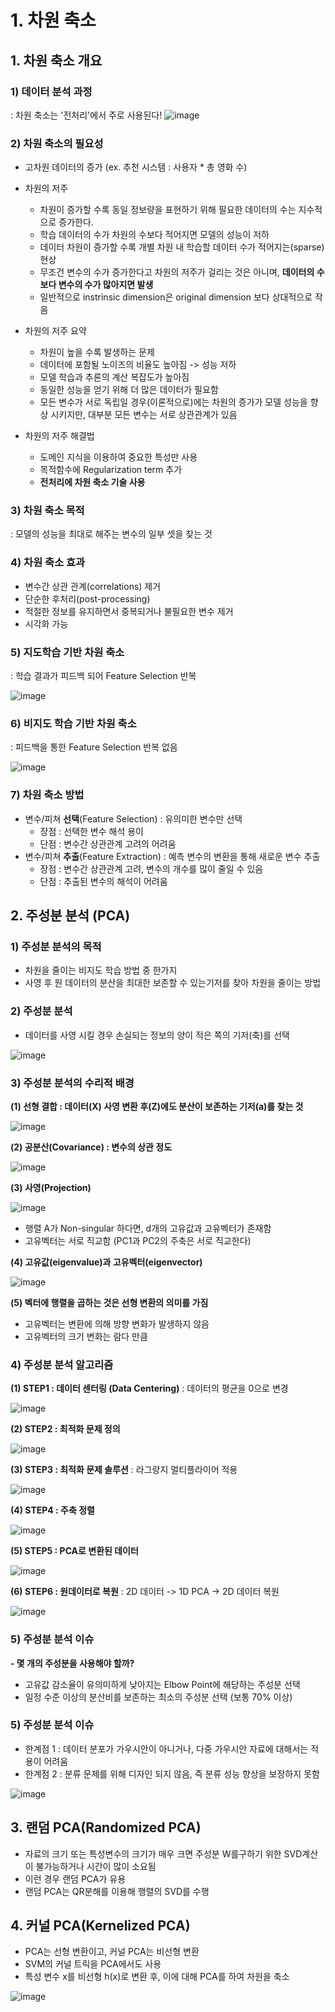 # 1. 차원 축소
## 1. 차원 축소 개요
### 1) 데이터 분석 과정
: 차원 축소는 '전처리'에서 주로 사용된다!
![image](https://user-images.githubusercontent.com/70889699/120487285-ca633a00-c3f0-11eb-8806-bb691a1060da.png)

### 2) 차원 축소의 필요성
- 고차원 데이터의 증가 (ex. 추천 시스템 : 사용자 * 총 영화 수)

- 차원의 저주
  - 차원이 증가할 수록 동일 정보량을 표현하기 위해 필요한 데이터의 수는 지수적으로 증가한다.
  - 학습 데이터의 수가 차원의 수보다 적어지면 모델의 성능이 저하
  - 데이터 차원이 증가할 수록 개별 차원 내 학습할 데이터 수가 적어지는(sparse) 현상
  - 무조건 변수의 수가 증가한다고 차원의 저주가 걸리는 것은 아니며, **데이터의 수보다 변수의 수가 많아지면 발생**
  - 일반적으로 instrinsic dimension은 original dimension 보다 상대적으로 작음

- 차원의 저주 요약
  - 차원이 높을 수록 발생하는 문제
  - 데이터에 포함될 노이즈의 비율도 높아짐 -> 성능 저하
  - 모델 학습과 추론의 계산 복잡도가 높아짐
  - 동일한 성능을 얻기 위해 더 많은 데이터가 필요함
  - 모든 변수가 서로 독립일 경우(이론적으로)에는 차원의 증가가 모델 성능을 향상 시키지만, 대부분 모든 변수는 서로 상관관계가 있음

- 차원의 저주 해결법
  - 도메인 지식을 이용하여 중요한 특성만 사용
  - 목적함수에 Regularization term 추가
  - **전처리에 차원 축소 기술 사용**

### 3) 차원 축소 목적 
: 모델의 성능을 최대로 해주는 변수의 일부 셋을 찾는 것

### 4) 차원 축소 효과
  - 변수간 상관 관계(correlations) 제거
  - 단순한 후처리(post-processing)
  - 적절한 정보를 유지하면서 중복되거나 불필요한 변수 제거
  - 시각화 가능

### 5) 지도학습 기반 차원 축소
: 학습 결과가 피드백 되어 Feature Selection 반복

![image](https://user-images.githubusercontent.com/70889699/120488770-0ba81980-c3f2-11eb-8d9b-61dcb8ebcb09.png)

### 6) 비지도 학습 기반 차원 축소
: 피드백을 통한 Feature Selection 반복 없음

![image](https://user-images.githubusercontent.com/70889699/120488890-237f9d80-c3f2-11eb-8dcd-291ad07d28c8.png)

### 7) 차원 축소 방법
- 변수/피쳐 **선택**(Feature Selection) : 유의미한 변수만 선택
  - 장점 : 선택한 변수 해석 용이
  - 단점 : 변수간 상관관계 고려의 어려움
- 변수/피쳐 **추출**(Feature Extraction) : 예측 변수의 변환을 통해 새로운 변수 추출
  - 장점 : 변수간 상관관계 고려, 변수의 개수를 많이 줄일 수 있음
  - 단점 : 추출된 변수의 해석이 어려움

## 2. 주성분 분석 (PCA)
### 1) 주성분 분석의 목적
- 차원을 줄이는 비지도 학습 방법 중 한가지
- 사영 후 원 데이터의 분산을 최대한 보존할 수 있는기저를 찾아 차원을 줄이는 방법

### 2) 주성분 분석
- 데이터를 사영 시킬 경우 손실되는 정보의 양이 적은 쪽의 기저(축)를 선택

![image](https://user-images.githubusercontent.com/70889699/120489562-b15b8880-c3f2-11eb-9b86-55dfc9a2d5b5.png)

### 3) 주성분 분석의 수리적 배경
**(1) 선형 결합 : 데이터(X) 사영 변환 후(Z)에도 분산이 보존하는 기저(a)를 찾는 것**

![image](https://user-images.githubusercontent.com/70889699/120489776-dcde7300-c3f2-11eb-8e4e-5f2c00c1eb62.png)

**(2) 공분산(Covariance) : 변수의 상관 정도**

![image](https://user-images.githubusercontent.com/70889699/120490006-04354000-c3f3-11eb-82a7-7dcf2adea276.png)

**(3) 사영(Projection)**

![image](https://user-images.githubusercontent.com/70889699/120490074-13b48900-c3f3-11eb-8efe-2b34e5ee0dc9.png)
- 행렬 A가 Non-singular 하다면, d개의 고유값과 고유벡터가 존재함
- 고유벡터는 서로 직교함 (PC1과 PC2의 주축은 서로 직교한다)

**(4) 고유값(eigenvalue)과 고유벡터(eigenvector)**

![image](https://user-images.githubusercontent.com/70889699/120490218-2fb82a80-c3f3-11eb-8bd7-bc1ade168b42.png)

**(5) 벡터에 행렬을 곱하는 것은 선형 변환의 의미를 가짐**
- 고유벡터는 변환에 의해 방향 변화가 발생하지 않음
- 고유벡터의 크기 변화는 람다 만큼

### 4) 주성분 분석 알고리즘
**(1) STEP1 : 데이터 센터링 (Data Centering)**
: 데이터의 평균을 0으로 변경

![image](https://user-images.githubusercontent.com/70889699/120490872-bbca5200-c3f3-11eb-8dcf-46d749252c87.png)

**(2) STEP2 : 최적화 문제 정의**

![image](https://user-images.githubusercontent.com/70889699/120490962-d00e4f00-c3f3-11eb-8049-963d0929e929.png)


**(3) STEP3 : 최적화 문제 솔루션**
: 라그랑지 멀티플라이어 적용

![image](https://user-images.githubusercontent.com/70889699/120491098-ecaa8700-c3f3-11eb-8a74-f884ade9bb38.png)

**(4) STEP4 : 주축 정렬**

![image](https://user-images.githubusercontent.com/70889699/120491253-0d72dc80-c3f4-11eb-95c2-0a336f230c50.png)

**(5) STEP5 : PCA로 변환된 데이터**

![image](https://user-images.githubusercontent.com/70889699/120491344-211e4300-c3f4-11eb-8037-7b880f351205.png)

**(6) STEP6 : 원데이터로 복원**
: 2D 데이터 -> 1D PCA -> 2D 데이터 복원

![image](https://user-images.githubusercontent.com/70889699/120491473-398e5d80-c3f4-11eb-9d09-f4962a77c909.png)

### 5) 주성분 분석 이슈
**- 몇 개의 주성분을 사용해야 할까?**
  - 고유값 감소율이 유의미하게 낮아지는 Elbow Point에 해당하는 주성분 선택
  - 일정 수준 이상의 분산비를 보존하는 최소의 주성분 선택 (보통 70% 이상)
  
### 5) 주성분 분석 이슈
- 한계점 1 : 데이터 분포가 가우시안이 아니거나, 다중 가우시안 자료에 대해서는 적용이 어려움
- 한계점 2 : 분류 문제를 위해 디자인 되지 않음, 즉 분류 성능 향상을 보장하지 못함

![image](https://user-images.githubusercontent.com/70889699/120492149-c802df00-c3f4-11eb-965b-fa6a4e159a6a.png)


## 3. 랜덤 PCA(Randomized PCA)
- 자료의 크기 또는 특성변수의 크기가 매우 크면 주성분 W를구하기 위한 SVD계산이 불가능하거나 시간이 많이 소요됨
- 이런 경우 랜덤 PCA가 유용
- 랜덤 PCA는 QR분해를 이용해 행렬의 SVD를 수행

## 4. 커널 PCA(Kernelized PCA)
- PCA는 선형 변환이고, 커널 PCA는 비선형 변환
- SVM의 커널 트릭을 PCA에서도 사용
- 특성 변수 x를 비선형 h(x)로 변환 후, 이에 대해 PCA를 하여 차원을 축소

![image](https://user-images.githubusercontent.com/70889699/120492812-5bd4ab00-c3f5-11eb-9324-5fd51202ff9a.png)






